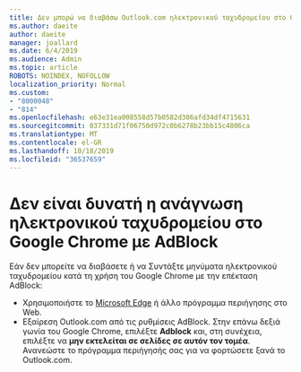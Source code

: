 ```yaml
---
title: Δεν μπορώ να διαβάσω Outlook.com ηλεκτρονικού ταχυδρομείου στο Google Chrome με AdBlock
ms.author: daeite
author: daeite
manager: joallard
ms.date: 6/4/2019
ms.audience: Admin
ms.topic: article
ROBOTS: NOINDEX, NOFOLLOW
localization_priority: Normal
ms.custom:
- "8000048"
- "814"
ms.openlocfilehash: e63e31ea008558d57b0582d306afd34df4715631
ms.sourcegitcommit: 037331d71f06750d972c0b6278b23bb15c4806ca
ms.translationtype: MT
ms.contentlocale: el-GR
ms.lasthandoff: 10/18/2019
ms.locfileid: "36537659"
---
```

# <a name="cant-read-email-in-google-chrome-with-adblock"></a>Δεν είναι δυνατή η ανάγνωση ηλεκτρονικού ταχυδρομείου στο Google Chrome με AdBlock

Εάν δεν μπορείτε να διαβάσετε ή να Συντάξτε μηνύματα ηλεκτρονικού ταχυδρομείου κατά τη χρήση του Google Chrome με την επέκταση AdBlock:

- Χρησιμοποιήστε το [Microsoft Edge](https://go.microsoft.com/fwlink/p/?linkid=2001503&amp;clcid=0x409) ή άλλο πρόγραμμα περιήγησης στο Web.
- Εξαίρεση Outlook.com από τις ρυθμίσεις AdBlock. Στην επάνω δεξιά γωνία του Google Chrome, επιλέξτε **Adblock** και, στη συνέχεια, επιλέξτε να **μην εκτελείται σε σελίδες σε αυτόν τον τομέα**. Ανανεώστε το πρόγραμμα περιήγησής σας για να φορτώσετε ξανά το Outlook.com.